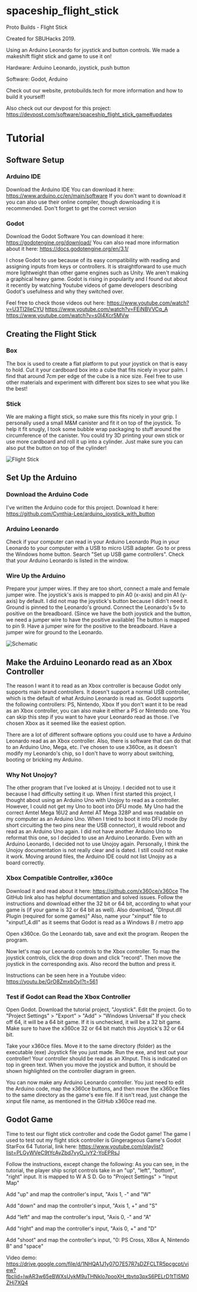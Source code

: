 # spaceship_flight_stick

Proto Builds - Flight Stick

Created for SBUHacks 2019.

Using an Arduino Leonardo for joystick and button controls. We made a makeshift flight stick and game to use it on!

Hardware: Arduino Leonardo, joystick, push button

Software: Godot, Arduino

Check out our website, protobuilds.tech for more information and how to build it yourself!

Also check out our devpost for this project: https://devpost.com/software/spaceship_flight_stick_game#updates

# Tutorial

## Software Setup
### Arduino IDE
Download the Arduino IDE
You can download it here: https://www.arduino.cc/en/main/software
If you don't want to download it you can also use their online compiler, though downloading it is recommended. Don't forget to get the correct version 

### Godot
Download the Godot Software
You can download it here: https://godotengine.org/download/
You can also read more information about it here: https://docs.godotengine.org/en/3.1/

I chose Godot to use because of its easy compatibility with reading and assigning inputs from keys or controllers. It is straightforward to use much more lightweight than other game engines such as Unity. We aren't making a graphical heavy game.
Godot is rising in popularity and I found out about it recently by  watching Youtube videos of game developers describing Godot's usefulness and why they switched over.

Feel free to check those videos out here:
https://www.youtube.com/watch?v=U3TI2lleCYU
https://www.youtube.com/watch?v=FEiNBVVCq_A
https://www.youtube.com/watch?v=s0I4Xcr5MVw

## Creating the Flight Stick
### Box
The box is used to create a flat platform to put your joystick on that is easy to hold.
Cut it your cardboard box into a cube that fits nicely in your palm. I find that around 7cm per edge of the cube is a nice size.
Feel free to use other materials and experiment with different box sizes to see what you like the best! 

### Stick
We are making a flight stick, so make sure this fits nicely in your grip.
I personally used a small M&M canister and fit it on top of the joystick. To help it fit snugly, I took some bubble wrap packaging to stuff around the circumference of the canister.
You could try 3D printing your own stick or use more cardboard and roll it up into a cylinder. Just make sure you can also put the button on top of the cylinder!

![Flight Stick](images/flightstick.jpg)

## Set Up the Arduino
### Download the Arduino Code
I've written the Arduino code for this project.
Download it here: https://github.com/Cynthia-Lee/arduino_joystick_with_button

### Arduino Leonardo
Check if your computer can read in your Arduino Leonardo
Plug in your Leonardo to your computer with a USB to micro USB adapter.
Go to or press the Windows home button. Search "Set up USB game controllers". Check that your Arduino Leonardo is listed in the window.

### Wire Up the Arduino
Prepare your jumper wires. If they are too short, connect a male and female jumper wire.
The joystick's axis is mapped to pin A0 (x-axis) and pin A1 (y-axis) by default. I did not map the joystick's button because I didn't need it. Ground is pinned to the Leonardo's ground.
Connect the Leonardo's 5v to positive on the breadboard. (Since we have the both joystick and the button, we need a jumper wire to have the positive available)
The button is mapped to pin 9. Have a jumper wire for the positive to the breadboard. Have a jumper wire for ground to the Leonardo.

![Schematic](images/schematic.png)

## Make the Arduino Leonardo read as an Xbox Controller
The reason I want it to read as an Xbox controller is because Godot only supports main brand controllers. It doesn't support a normal USB controller, which is the default of what Arduino Leonardo is read as.
Godot supports the following controllers: PS, Nintendo, Xbox
If you don't want it to be read as an Xbox controller, you can also make it either a PS or Nintendo one. You can skip this step if you want to have your Leonardo read as those. 
I've chosen Xbox as it seemed like the easiest option. 

There are a lot of different software options you could use to have a Arduino Leonardo read as an Xbox controller. Also, there is software that can do that to an Arduino Uno, Mega, etc. I've chosen to use x360ce, as it doesn't modify my Leonardo's chip, so I don't have to worry about switching, booting or bricking my Arduino.

### Why Not Unojoy?
The other program that I've looked at is Unojoy. I decided not to use it because I had difficulty setting it up. When I first started this project, I thought about using an Arduino Uno with Unojoy to read as a controller. However, I could not get my Uno to boot into DFU mode. My Uno had the correct Amtel Mega 16U2 and Amtel AT Mega 328P and was readable on my computer as an Arduino Uno. When I tried to boot it into DFU mode (by short circuiting the two pins near the USB connector), it would reboot and read as an Arduino Uno again. I did not have another Arduino Uno to reformat this one, so I decided to use an Arduino Leonardo.
Even with an Arduino Leonardo, I decided not to use Unojoy again. Personally, I think the Unojoy documentation is not really clear and is dated. I still could not make it work. Moving around files, the Arduino IDE could not list Unojoy as a board correctly.

### Xbox Compatible Controller, x360ce
Download it and read about it here: https://github.com/x360ce/x360ce
The GitHub link also has helpful documentation and solved issues.
Follow the instructions and download either the 32 bit or 64 bit, according to what your game is (if your game is 32 or 64 bit as well). 
Also download, "DInput.dll Plugin (required for some games)"
Also, name your "xinput" file to "xinput1_4.dll" as it seems that Godot is read as a Windows 8 / metro app

Open x360ce. Go the Leonardo tab, save and exit the program. Reopen the program.

Now let's map our Leonardo controls to the Xbox controller.
To map the joystick controls, click the drop down and click "record". Then move the joystick in the corresponding axis. Also record the button and press it.

Instructions can be seen here in a Youtube video: https://youtu.be/GrO8ZmxbOyI?t=561

### Test if Godot can Read the Xbox Controller
Open Godot.
Download the tutorial project, "Joystick".
Edit the project. Go to "Project Settings" > "Export" > "Add" > "Windows Universal" 
If you check off 64, it will be a 64 bit game. If it is unchecked, it will be a 32 bit game.
Make sure to have the x360ce 32 or 64 bit match this Joystick's 32 or 64 bit.

Take your x360ce files. Move it to the same directory (folder) as the executable (exe) Joystick file you just made. Run the exe, and test out your controller! Your controller should be read as an XInput. This is indicated on top in green text. When you move the joystick and button, it should be shown highlighted on the controller diagram in green.

You can now make any Arduino Leonardo controller. You just need to edit the Arduino code, map the x360ce buttons, and then move the x360ce files to the same directory as the game's exe file. If it isn't read, just change the xinput file name, as mentioned in the GitHub x360ce read me.

## Godot Game
Time to test our flight stick controller and code the Godot game!
The game I used to test out my flight stick controller is Gingerageous Game's Godot StarFox 64 Tutorial, link here: 
https://www.youtube.com/playlist?list=PLGyWVeC9tYcAyZbd7vyO_ivY2-YoEPRsJ

Follow the instructions, except change the following:
As you can see, in the tutorial, the player ship script controls take in an "up", "left", "bottom", "right" input. It is mapped to W A S D. 
Go to "Project Settings" > "Input Map" 

Add "up" and map the controller's input, "Axis 1, -" and "W"

Add  "down" and map the controller's input, "Axis 1, +" and "S"

Add  "left" and map the controller's input, "Axis 0, -" and "A"

Add  "right" and map the controller's input, "Axis 0, +" and "D"

Add "shoot" and map the controller's input, "0: PS Cross, XBox A, Nintendo B" and "space"

Video demo: https://drive.google.com/file/d/1NHQA1J1y07O7E57R7sDZFCLTR5pcgcpt/view?fbclid=IwAR3w65eBWXsUykM9uTHNklo7pooXH_tbvtq3pxS6PELrD1tTlSM0ZHj7XQ4
